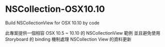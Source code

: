 # NSCollection-OSX10.10
Build NSCollectionView for OSX 10.10 by code

此專案提供一個相容 OSX 10.5 ~ 10.10 的 NSCollectionView 範例
並且避免使用 Storyboard 的 binding 機制處理 NSCollection View 的資料更新
